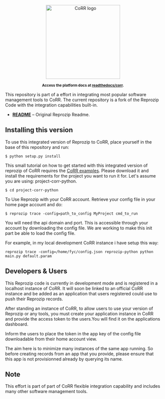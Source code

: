<p align="center">
    <img src="https://rawgit.com/usnistgov/corr/master/corr-view/frontend/images/logo.svg"
         height="240"
         alt="CoRR logo"
         class="inline">
</p>

<p align="center"><sup><strong>
Access the platform docs at <a href="http://corr.readthedocs.io/en/latest/rst/README.html">readthedocs/corr</a>.
</strong></sup></p>

This repository is part of a effort in integrating most popular software management tools to CoRR.
The current repository is a fork of the Reprozip Code with the integration capabilities built-in.
* **[README](ABOUT)** – Original Reprozip Readme.

## Installing this version

To use this integrated version of Reprozip to CoRR, place yourself in the base of this repository and run:

    $ python setup.py install

This small tutorial on how to get started with this integrated version of reprozip of CoRR requires the
[CoRR examples](https://github.com/usnistgov/corr-examples). Please download it and install the requirements
for the project you want to run it for. Let's assume you are using: project-corr-python.

	$ cd project-corr-python

To Use Reprozip with your CoRR account. Retrieve your config file in your home page account and do:

    $ reprozip trace -config=path_to_config MyProject cmd_to_run
    
You will need the api domain and port. This is accessible through your account by downloading the 
config file. We are working to make this init part be able to load the config file.

For example, in my local development CoRR instance i have setup this way:

    reprozip trace -config=/home/fyc/config.json reprozip-python python main.py default.param

## Developers & Users

This Reprozip code is currently in development mode and is registered in a localhost instance of CoRR.
It will soon be linked to an official CoRR instance and be added as an application that users registered
could use to push their Reprozip records.

After standing an instance of CoRR, to allow users to use your version of Reprozip or any tools, you
must create your application instance in CoRR and provide the access token to the users.You will find
it on the applications dashboard.

Inform the users to place the token in the app key of the config file downloadable from their home account
view.

The aim here is to minimize many instances of the same app running. So before creating records from an app
that you provide, please ensure that this app is not provisionned already by querying its name.

## Note

This effort is part of part of CoRR flexible integration capability and includes many other software 
management tools.
